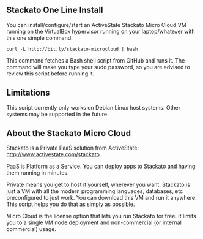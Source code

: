 ## Stackato One Line Install

You can install/configure/start an ActiveState Stackato Micro Cloud VM running
on the VirtualBox hypervisor running on your laptop/whatever with this one
simple command:

    curl -L http://bit.ly/stackato-microcloud | bash

This command fetches a Bash shell script from GitHub and runs it. The command
will make you type your sudo password, so you are advised to review this
script before running it.

## Limitations

This script currently only works on Debian Linux host systems. Other systems
may be supported in the future.

## About the Stackato Micro Cloud

Stackato is a Private PaaS solution from ActiveState:
http://www.activestate.com/stackato

PaaS is Platform as a Service. You can deploy apps to Stackato and having them
running in minutes.

Private means you get to host it yourself, wherever you want. Stackato is just
a VM with all the modern programming languages, databases, etc preconfigured
to just work. You can download this VM and run it anywhere. This script helps
you do that as simply as possible.

Micro Cloud is the license option that lets you run Stackato for free. It
limits you to a single VM node deployment and non-commercial (or internal
commercial) usage.
